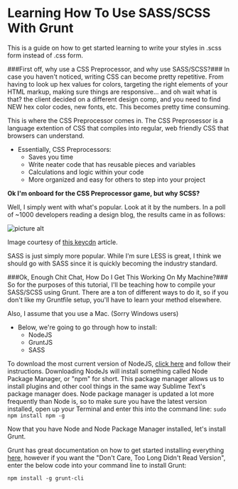 # Learning How To Use SASS/SCSS With Grunt
This is a guide on how to get started learning to write your styles in .scss form instead of .css form.

###First off, why use a CSS Preprocessor, and why use SASS/SCSS?###
In case you haven't noticed, writing CSS can become pretty repetitive. From having to look up hex values for colors, targeting the right elements of your HTML markup, making sure things are responsive... and oh wait what is that? the client decided on a different design comp, and you need to find NEW hex color codes, new fonts, etc. This becomes pretty time consuming.

This is where the CSS Preprocessor comes in. The CSS Preprosessor is a language extention of CSS that compiles into regular, web friendly CSS that browsers can understand.

* Essentially, CSS Preprocessors:
  * Saves you time
  * Write neater code that has reusable pieces and variables
  * Calculations and logic within your code
  * More organized and easy for others to step into your project

__Ok I'm onboard for the CSS Preprocessor game, but why SCSS?__

Well, I simply went with what's popular. Look at it by the numbers.
In a poll of ~1000 developers reading a design blog, the results came in as follows:

![picture alt](https://blog.keycdn.com/blog/wp-content/uploads/2015/09/sass-vs-less-poll.webp)

Image courtesy of [this keycdn](https://www.keycdn.com/blog/sass-vs-less/) article.

SASS is just simply more popular. While I'm sure LESS is great, I think we should go with SASS since it is quickly becoming the industry standard.

###Ok, Enough Chit Chat, How Do I Get This Working On My Machine?###
So for the purposes of this tutorial, I'll be teaching how to compile your SASS/SCSS using Grunt. There are a ton of different ways to do it, so if you don't like my Gruntfile setup, you'll have to learn your method elsewhere.

Also, I assume that you use a Mac. (Sorry Windows users)

* Below, we're going to go through how to install:
  * NodeJS
  * GruntJS
  * SASS

To download the most current version of NodeJS, [click here](https://nodejs.org/en/) and follow their instructions.
Downloading NodeJs will install something called Node Package Manager, or "npm" for short. This package manager allows us to install plugins and other cool things in the same way Sublime Text's package manager does. Node package manager is updated a lot more frequently than Node is, so to make sure you have the latest version installed, open up your Terminal and enter this into the command line:
`sudo npm install npm -g`

Now that you have Node and Node Package Manager installed, let's install Grunt.

Grunt has great documentation on how to get started installing everything [here](http://gruntjs.com/getting-started), however if you want the "Don't Care, Too Long Didn't Read Version", enter the below code into your command line to install Grunt:

`npm install -g grunt-cli`




